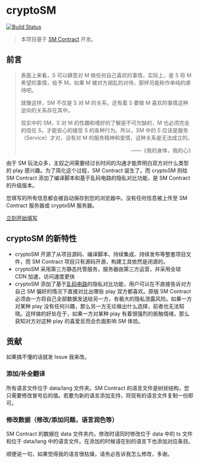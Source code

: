 # cryptoSM

[![Build Status](https://travis-ci.com/b1f6c1c4/cryptoSM.svg?branch=master)](https://travis-ci.com/b1f6c1c4/cryptoSM)

> 本项目基于 [SM Contract](https://github.com/SCLeoX/sm-contract) 开发。

## 前言
> 表面上来看，S 可以肆意对 M 做任何自己喜欢的事情，实际上，是 S 将 M 希望的事情，给予 M。如果 M 被对方胡乱的对待，那样叧能称作单纯的虐待吧。
>
> 就像这样，SM 不仅是 S 对 M 的关系，还有着 S 要做 M 喜欢的事情这种逆向的关系存在其中。
>
> 现实中的 SM，S 对 M 的性趣和嗜好的了解是不可欠缺的，M 也必须完全的信任 S，才能安心的接受 S 的各种行为。所以，SM 中的 S 应该是服务（Service）才对，没有对 M 的服务精神和爱情，这种关系是无法成立的。
>
> <div align="right">——《我的身体，我的心》</div>

由于 SM 玩法众多，主奴之间需要经过长时间的沟通才能弄明白双方对什么类型的 play 感兴趣。为了简化这个过程，SM Contract 诞生了。而 cryptoSM 则给 SM Contract 添加了编译脚本和基于乱码电路的隐私对比功能，是 SM Contract 的升级版本。

您填写的所有信息都会被自动保存到您的浏览器中。没有任何信息被上传至 SM Contract 服务器或 cryptoSM 服务器。

[立刻开始填写](https://sm.b1f6c1c4.info/)

## cryptoSM 的新特性

- cryptoSM 开源了从项目源码、编译脚本、持续集成、持续发布等整套项目文件，而 SM Contract 项目只有源码开源，构建工具依然是闭源的。
- cryptoSM 采用第三方静态托管服务，服务器由第三方运营，并采用全球 CDN 加速，访问速度更快
- cryptoSM 添加了基于[乱码电路](https://en.wikipedia.org/wiki/Garbled_circuit)的隐私对比功能，用户可以在不直接告诉对方自己 SM 偏好的情况下直接对比出哪些 play 双方都喜欢。原版 SM Contract 必须由一方将自己全部数据发送给另一方，有极大的隐私泄露风险。如果一方对某种 play 没有任何兴趣，那么另一方无论做出什么选择，前者也无法知晓。这样做的好处在于，如果一方对某种 play 有着很强烈的抵触情绪，那么获知对方对这种 play 的喜爱反而会负面影响 SM 体验。

## 贡献
如果搞不懂的话就发 Issue 我来改。

### 添加/补全翻译
所有语言文件位于 data/lang 文件夹。SM Contract 的语言文件是树状结构，您只需要修改冒号后的值。若要为新的语言添加支持，将现有的语言文件复制一份即可。

### 修改数据（修改/添加问题，语言润色等）
SM Contract 的数据在 data 文件夹内，修改时请同时修改位于 data 中的 ts 文件和位于 data/lang 中的语言文件。在添加的时候请在别的语言下也添加对应条目。

顺便说一句，如果觉得我的语言很枯燥，请务必告诉我怎么修改，多谢。
